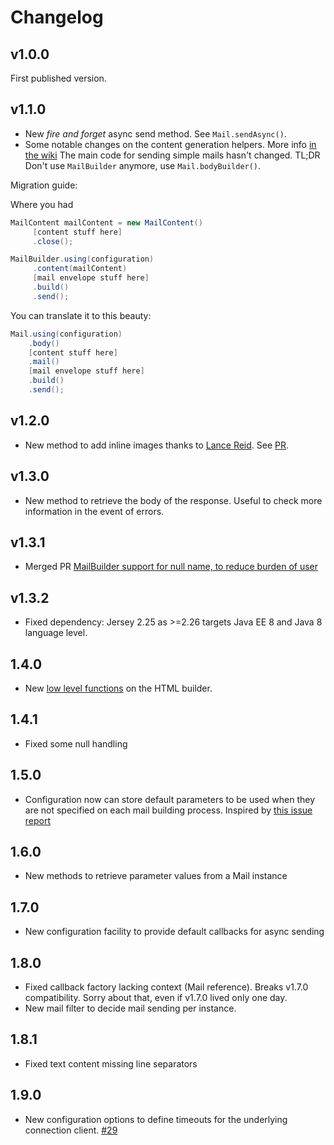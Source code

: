 # Changelog

## v1.0.0

First published version.

## v1.1.0

* New *fire and forget* async send method. See `Mail.sendAsync()`.
* Some notable changes on the content generation helpers. More info
[in the wiki](https://github.com/sargue/mailgun/wiki/Mail-content-using-content-helpers)
The main code for sending simple mails hasn't changed.
TL;DR Don't use `MailBuilder` anymore, use `Mail.bodyBuilder()`.

Migration guide:

Where you had
```java
MailContent mailContent = new MailContent()
     [content stuff here]
     .close();

MailBuilder.using(configuration)
     .content(mailContent)
     [mail envelope stuff here]
     .build()
     .send();
```

You can translate it to this beauty:
```java
Mail.using(configuration)
    .body()
    [content stuff here]
    .mail()
    [mail envelope stuff here]
    .build()
    .send();
```

## v1.2.0

* New method to add inline images thanks to [Lance Reid](https://github.com/lancedfr). See [PR](https://github.com/sargue/mailgun/pull/5).

## v1.3.0

* New method to retrieve the body of the response. Useful to check more information in the event of errors.

## v1.3.1

* Merged PR [MailBuilder support for null name, to reduce burden of user](https://github.com/sargue/mailgun/pull/9)

## v1.3.2

* Fixed dependency: Jersey 2.25 as >=2.26 targets Java EE 8 and Java 8 language level.

## 1.4.0

* New [low level functions](https://github.com/sargue/mailgun/wiki/Mail-content-using-content-helpers#low-level-html) on the HTML builder.

## 1.4.1

* Fixed some null handling

## 1.5.0

* Configuration now can store default parameters to be used when they
are not specified on each mail building process. Inspired by [
this issue report](https://github.com/sargue/mailgun/issues/21)

## 1.6.0

* New methods to retrieve parameter values from a Mail instance

## 1.7.0

* New configuration facility to provide default callbacks for async sending

## 1.8.0

* Fixed callback factory lacking context (Mail reference). Breaks v1.7.0 compatibility. Sorry about that, even if v1.7.0 lived only one day.
* New mail filter to decide mail sending per instance.

## 1.8.1

* Fixed text content missing line separators

## 1.9.0

* New configuration options to define timeouts for the underlying connection client. [#29](https://github.com/sargue/mailgun/issues/29)
